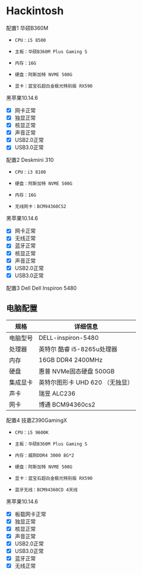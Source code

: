 # Hackintosh
配置1 华硕B360M
*     CPU：i5 8500
*     主板：华硕B360M Plus Gaming S
*     内存：16G
*     硬盘：阿斯加特 NVME 500G
*     显卡：蓝宝石超白金极光特别版 RX590

黑苹果10.14.6
* [x] 网卡正常
* [x] 独显正常
* [x] 核显正常
* [x] 声音正常
* [x] USB2.0正常
* [x] USB3.0正常

配置2 Deskmini 310
*     CPU：i3 8100
*     硬盘：阿斯加特 NVME 500G
*     内存：16G
*     无线网卡：BCM94360CS2

黑苹果10.14.6
* [x] 网卡正常
* [x] 无线正常
* [x] 蓝牙正常
* [x] 核显正常
* [x] 声音正常
* [x] USB2.0正常
* [x] USB3.0正常

配置3 Dell Dell Inspiron 5480
## 电脑配置

| 规格     | 详细信息                                     |
| -------- | ---------------------------------------- |
| 电脑型号 | DELL-inspiron-5480             |
| 处理器   | 英特尔 酷睿 i5-8265u处理器             |
| 内存     | 16GB  DDR4 2400MHz                 |
| 硬盘     | 惠普 NVMe固态硬盘 500GB                  |
| 集成显卡 | 英特尔图形卡 UHD 620  （无独显）                          |
| 声卡     | 瑞昱 ALC236                     |
| 网卡     | 博通 BCM94360cs2                             |


配置4 技嘉Z390GamingX
*     CPU：i5 9600K
*     主板：华硕B360M Plus Gaming S
*     内存：威刚DDR4 3000 8G*2
*     硬盘：阿斯加特 NVME 500G
*     显卡：蓝宝石超白金极光特别版 RX590
*     蓝牙无线：BCM94360CD 4天线


黑苹果10.14.6
* [x] 板载网卡正常
* [x] 独显正常
* [x] 核显正常
* [x] 声音正常
* [x] USB2.0正常
* [x] USB3.0正常
* [x] 蓝牙正常
* [x] 无线正常
